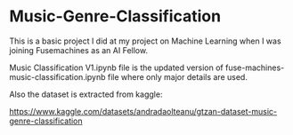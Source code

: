 # Music-Genre-Classification
This is a basic project I did at my project on Machine Learning when I was joining Fusemachines as an AI Fellow.


Music Classification V1.ipynb file is the updated version of fuse-machines-music-classification.ipynb file where only major details are used.



Also the dataset is extracted from kaggle:

https://www.kaggle.com/datasets/andradaolteanu/gtzan-dataset-music-genre-classification
